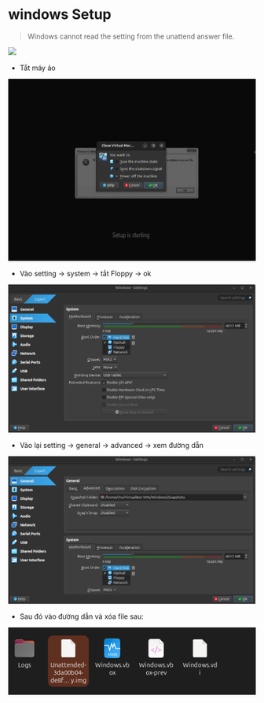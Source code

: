 # windows Setup

>Windows cannot read the <ProductKey> setting from the unattend answer file.

![](./Windows/1.png)

- Tắt máy ảo

![](./2.png)

- Vào setting -> system -> tắt Floppy -> ok

![](./3.png)

- Vào lại setting -> general -> advanced -> xem đường dẫn

![](./4.png)

- Sau đó vào đường dẫn và xóa file sau: 

![](./5.png)

